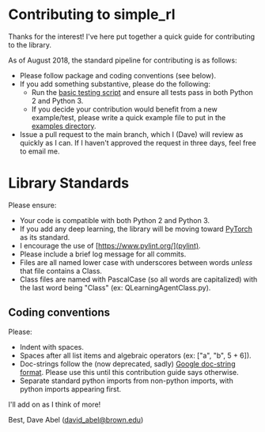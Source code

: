 # Contributing to simple_rl

Thanks for the interest! I've here put together a quick guide for contributing to the library.

As of August 2018, the standard pipeline for contributing is as follows:
  * Please follow package and coding conventions (see below).
  * If you add something substantive, please do the following:
    * Run the [basic testing script](https://github.com/david-abel/simple_rl/blob/master/tests/basic_test.py) and ensure all tests pass in both Python 2 and Python 3.
    * If you decide your contribution would benefit from a new example/test, please write a quick example file to put in the [examples directory](https://github.com/david-abel/simple_rl/tree/master/examples).
  * Issue a pull request to the main branch, which I (Dave) will review as quickly as I can. If I haven't approved the request in three days, feel free to email me.

# Library Standards

Please ensure:
  * Your code is compatible with both Python 2 and Python 3.
  * If you add any deep learning, the library will be moving toward [PyTorch](https://pytorch.org/) as its standard.
  * I encourage the use of [https://www.pylint.org/](pylint).
  * Please include a brief log message for all commits.
  * Files are all named lower case with underscores between words *unless* that file contains a Class.
  * Class files are named with PascalCase (so all words are capitalized) with the last word being "Class" (ex: QLearningAgentClass.py).

## Coding conventions

Please:
  * Indent with spaces.
  * Spaces after all list items and algebraic operators (ex: ["a", "b", 5 + 6]).
  * Doc-strings follow the (now deprecated, sadly) [Google doc-string format](https://google.github.io/styleguide/pyguide.html#Comments). Please use this until this contribution guide says otherwise.
  * Separate standard python imports from non-python imports, with python imports appearing first.

I'll add on as I think of more!

Best,
Dave Abel (david_abel@brown.edu)
